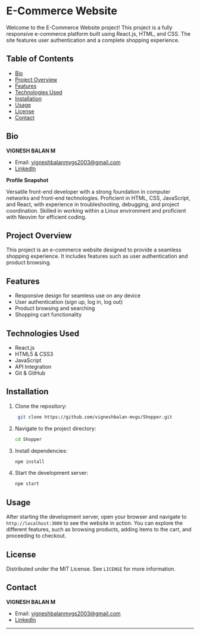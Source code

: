 

# E-Commerce Website

Welcome to the E-Commerce Website project! This project is a fully responsive e-commerce platform built using React.js, HTML, and CSS. The site features user authentication and a complete shopping experience.

## Table of Contents

- [Bio](#bio)
- [Project Overview](#project-overview)
- [Features](#features)
- [Technologies Used](#technologies-used)
- [Installation](#installation)
- [Usage](#usage)
- [License](#license)
- [Contact](#contact)

## Bio

**VIGNESH BALAN M**

- Email: vigneshbalanmvgs2003@gmail.com
- [LinkedIn](https://www.linkedin.com/in/vigneshbalan/)

**Profile Snapshot**

Versatile front-end developer with a strong foundation in computer networks and front-end technologies. Proficient in HTML, CSS, JavaScript, and React, with experience in troubleshooting, debugging, and project coordination. Skilled in working within a Linux environment and proficient with Neovim for efficient coding.

## Project Overview

This project is an e-commerce website designed to provide a seamless shopping experience. It includes features such as user authentication and product browsing.

## Features

- Responsive design for seamless use on any device
- User authentication (sign up, log in, log out)
- Product browsing and searching
- Shopping cart functionality

## Technologies Used

- React.js
- HTML5 & CSS3
- JavaScript
- API Integration
- Git & GitHub

## Installation

1. Clone the repository:

   ```bash
    git clone https://github.com/vigneshbalan-mvgs/Shopper.git
   ```

2. Navigate to the project directory:

   ```bash
   cd Shopper
   ```

3. Install dependencies:

   ```bash
   npm install
   ```

4. Start the development server:

   ```bash
   npm start
   ```

## Usage

After starting the development server, open your browser and navigate to `http://localhost:3000` to see the website in action. You can explore the different features, such as browsing products, adding items to the cart, and proceeding to checkout.

## License

Distributed under the MIT License. See `LICENSE` for more information.

## Contact

**VIGNESH BALAN M**

- Email: vigneshbalanmvgs2003@gmail.com
- [LinkedIn](https://www.linkedin.com/in/vigneshbalan/)

---



